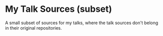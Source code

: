 # My Talk Sources (subset)

A small subset of sources for my talks, where the talk sources don't belong in their original repositories.
